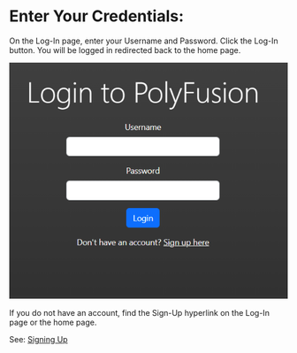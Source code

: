# Enter Your Credentials:

On the Log-In page, enter your Username and Password.
Click the Log-In button.
You will be logged in redirected back to the home page.

![Log-In Page](./images/login_page.png)

If you do not have an account, find the Sign-Up hyperlink on the Log-In page or the home page.

See: [Signing Up](./sign_up.md)
